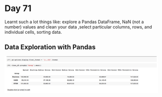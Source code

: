 # Day 71

Learnt such a lot things like: explore a Pandas DataFrame, NaN (not a number) values and clean your data ,select particular columns, rows, and individual cells, sorting data.

## Data Exploration with Pandas

![pandas](pandas.png)
